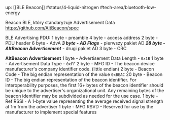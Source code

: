 up: [[BLE Beacon]]
#status/4-liquid-nitrogen 
#tech-area/bluetooth-low-energy 

Beacon BLE, który standaryzuje Advertisement Data
https://github.com/AltBeacon/spec


BLE Advertising PDU:
1 byte - preamble
4 byte - access address
2 byte - PDU header
6 byte - AdvA
***3 byte - AD Flags*** - pierwszy pakiet AD
***28 byte - AltBeacon Advertisement*** - drugi pakiet AD
3 byte - CRC

**AltBeacon Advertisement**
1 byte - Advertisement Data Length - `0x1B`
1 byte - Advertisement Data Type - `0xFF`
2 byte - MFG ID - The beacon device manufacturer's company identifier code. (little endian)
2 byte - Beacon Code - The big endian representation of the value `0xBEAC`
20 byte - Beacon ID - The big endian representation of the beacon identifier. For interoperability purposes, the first 16+ bytes of the beacon identifier should be unique to the advertiser's organizational unit. Any remaining bytes of the beacon identifier may be subdivided as needed for the use case.
1 byte - Ref RSSI - A 1-byte value representing the average received signal strength at 1m from the advertiser
1 byte - MFG RSVD - Reserved for use by the manufacturer to implement special features